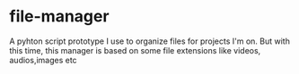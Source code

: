 # file-manager
A pyhton script prototype I use to organize files for projects I'm on. But with this time, this manager is based on some file extensions like videos, audios,images etc
